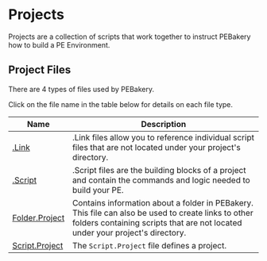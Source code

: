 # Projects

Projects are a collection of scripts that work together to instruct PEBakery how to build a PE Environment.

## Project Files

There are 4 types of files used by PEBakery.

Click on the file name in the table below for details on each file type.

| Name | Description |
| --- | --- |
[.Link](./LinkFiles.md) | .Link files allow you to reference individual script files that are not located under your project's directory. |
[.Script](./ScriptFiles.md) | .Script files are the building blocks of a project and contain the commands and logic needed to build your PE. |
[Folder.Project](./FolderFiles.md) | Contains information about a folder in PEBakery. This file can also be used to create links to other folders containing scripts that are not located under your project's directory. |
[Script.Project](./ProjectFiles.md) | The `Script.Project` file defines a project. |
